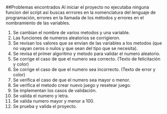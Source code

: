 ##Problemas encontrados
Al iniciar el proyecto no ejecutaba ninguna funcion del script asi buscas errrores en la nomenclatura del lenguaje de programación, errores en la llamada de los métodos y errores en el nombramiento de las variables. 
1. Se cambian el nombre de varios metodos y una variable. 
2. Las funciones de numeros aleatorios se corrigieron.
3. Se revisan los valores que se envian de las variables a los metodos (que no vayan ceros o nulos y que sean del tipo que se necesita).
4. Se revisa el primer algoritmo y metodo para validar el numero aleatorio.
5. Se corrige el caso de que el numero sea correcto. (Texto de felicitación y color)
6. Se corrige el caso de que el numero sea incorrecto. (Texto de error y color)
7. Se verifica el caso de que el numero sea mayor o menor.
8. Se verifica el metodo crear nuevo juego y resetear juego.
9. Se implementan los casos de validación. 
10. Se valida el numero y letra.
11. Se valida numero mayor y menor a 100.
12. Se prueba y valida el proyecto.
